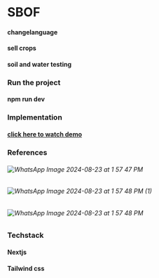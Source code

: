 # SBOF 
#### changelanguage
#### sell crops
#### soil and water testing


### Run the project
#### npm run dev


### Implementation
#### [click here to watch demo](https://www.loom.com/share/fc0c4b0aa38e4fada96a3fc501e62309?sid=759f6e78-6c8c-438f-9ce9-c6a38057665e)

### References 
###### ![WhatsApp Image 2024-08-23 at 1 57 47 PM](https://github.com/user-attachments/assets/6c250076-d0c0-4c60-b811-aa4df8484263)
###### ![WhatsApp Image 2024-08-23 at 1 57 48 PM (1)](https://github.com/user-attachments/assets/46cccd56-620c-4f86-b31b-54f8559e779a)
###### ![WhatsApp Image 2024-08-23 at 1 57 48 PM](https://github.com/user-attachments/assets/343e5a2e-50d5-4c7e-a38f-b9b52bfa0459)


### Techstack
#### Nextjs
#### Tailwind css
